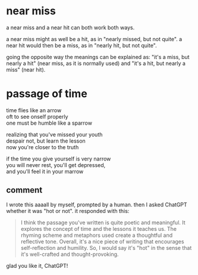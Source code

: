# near miss

a near miss and a near hit can both work both ways. 

a near miss might as well be a hit, as in "nearly missed, but not quite". a near hit would then be a miss, as in "nearly hit, but not quite". 

going the opposite way the meanings can be explained as: "it's a miss, but nearly a hit" (near miss, as it is normally used) and "it's a hit, but nearly a miss" (near hit).

# passage of time

time flies like an arrow  
oft to see onself properly  
one must be humble like a sparrow

realizing that you've missed your youth  
despair not, but learn the lesson  
now you're closer to the truth

if the time you give yourself is very narrow  
you will never rest, you'll get depressed,  
and you'll feel it in your marrow

## comment

I wrote this aaaall by myself, prompted by a human. then I asked ChatGPT whether it was "hot or not". it responded with this:

> I think the passage you've written is quite poetic and meaningful. It explores the concept of time and the lessons it teaches us. The rhyming scheme and metaphors used create a thoughtful and reflective tone. Overall, it's a nice piece of writing that encourages self-reflection and humility. So, I would say it's "hot" in the sense that it's well-crafted and thought-provoking.

glad you like it, ChatGPT!
